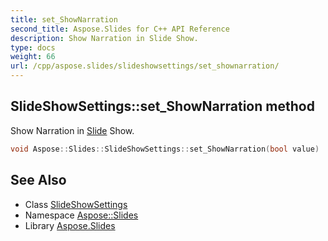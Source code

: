 ```yaml
---
title: set_ShowNarration
second_title: Aspose.Slides for C++ API Reference
description: Show Narration in Slide Show.
type: docs
weight: 66
url: /cpp/aspose.slides/slideshowsettings/set_shownarration/
---
```

## SlideShowSettings::set_ShowNarration method


Show Narration in [Slide](../../slide/) Show.

```cpp
void Aspose::Slides::SlideShowSettings::set_ShowNarration(bool value)
```

## See Also

* Class [SlideShowSettings](../)
* Namespace [Aspose::Slides](../../)
* Library [Aspose.Slides](../../../)
